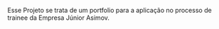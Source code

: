 Esse Projeto se trata de um portfolio para a aplicação no processo de trainee da Empresa Júnior Asimov.